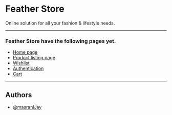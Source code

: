 # Feather Store
Online solution for all your fashion & lifestyle needs.

---

### Feather Store have the following pages yet.

- [Home page]()
- [Product listing page]()
- [Wishlist]()
- [Authentication]()
- [Cart]()

---

## Authors

- [@masraniJay](https://github.com/masraniJay)